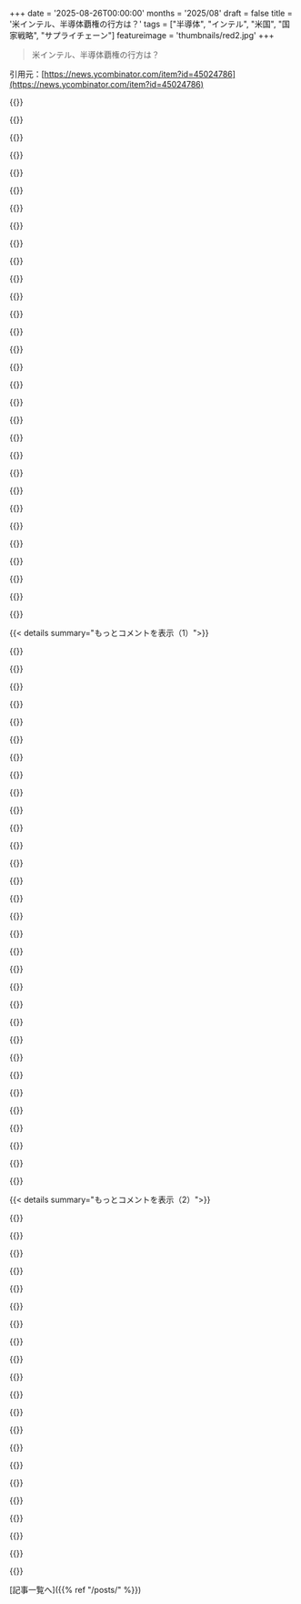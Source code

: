 +++
date = '2025-08-26T00:00:00'
months = '2025/08'
draft = false
title = '米インテル、半導体覇権の行方は？'
tags = ["半導体", "インテル", "米国", "国家戦略", "サプライチェーン"]
featureimage = 'thumbnails/red2.jpg'
+++

> 米インテル、半導体覇権の行方は？

引用元：[https://news.ycombinator.com/item?id=45024786](https://news.ycombinator.com/item?id=45024786)




{{<matomeQuote body="正直、Intel Foundryの成功は難しいかもな。でも、中国への懸念はガチだし、Intelが潰れたら、米国は最も重要な製品で海外に完全に依存することになる。この失敗の反響は壊滅的だぜ。米国はTSMCのある地図を見てIntelがどうなってるか確認すべきだった。これは国家の怠慢だ。「釘が足りないから王国が滅びた」って話だけど、今回は戦うつもりの相手に冶金産業を丸ごとアウトソースしてるようなもんだよ。" userName="themgt" createdAt="2025/08/26 13:47:25" color="#ff5c5c">}}




{{<matomeQuote body="元半導体技術者として言わせてもらうと、多くの仲間はもっと稼ぐためにソフトウェアや機械学習に転職したんだ。俺なんかソフトウェアエンジニアになって最初の2年で、半導体での10年分以上のRSUをもらったぜ。米国では半導体は戦略的に重要なのに、全然名誉ある仕事じゃない。逆に、うまくやってる国では尊敬されてて給料も良い。だから、今ソフトウェア業界で起こってるレイオフは、半導体からの人材流出を食い止めるチャンスかもな。Intelが賢いなら、3〜5年前に雇えなかった人材を今すぐ雇うべきだよ。" userName="georgeburdell" createdAt="2025/08/26 14:12:08" color="#ff5c5c">}}




{{<matomeQuote body="俺らの経済はウェブサイトを売買することに特化しちゃったけど、敵対国は全然そうじゃないことにようやく気づき始めてる、って感じだな。" userName="troad" createdAt="2025/08/26 14:48:03" color="">}}




{{<matomeQuote body="バカげてるよ。ソフトウェアならVC資金は超簡単に集まるのに、農業革新をしようとしたら大変だぜ。バイオテックはまだマシだけど、それでも苦労する。今はハードウェアなんて、防衛技術じゃない限り誰も見向きもしない。防衛だって、SaaSの方が好まれる始末だよ。" userName="bix6" createdAt="2025/08/26 15:07:35" color="#38d3d3">}}




{{<matomeQuote body="まさにそれ。もし敵がいるとしたら、米国は他の国みんなが恐れてる国の一つだろ。アメリカ人はそれを誇りに思うかもしれないけど、それはただのいじめだよ。" userName="tkiolp4" createdAt="2025/08/26 22:50:19" color="">}}




{{<matomeQuote body="Intelはごく最近までは最高だった。そのあと、専門家じゃない人から見てもまだ最高に見えて、さらに最近までは少なくとも競争力があるように見えた。現代世界は変わりすぎで、政府はついていけないんだよ。特に最先端の半導体の話で、俺たちのリーダーがトランジスタが発明される前に生まれてるんだからな。" userName="wat10000" createdAt="2025/08/26 14:28:55" color="#38d3d3">}}




{{<matomeQuote body="外国人がトランプ時代を、バイデンやオバマ時代よりも米国を象徴するものとして見てるのが、ちょっと奇妙に感じるな。トランプは今そんなに人気ないよ: https://www.economist.com/interactive/trump-approval-tracker" userName="0xDEAFBEAD" createdAt="2025/08/27 03:09:01" color="">}}




{{<matomeQuote body="Intelってさ、2010年のモバイル時代からもう“最高”じゃなかったんだよね。GPUもずっと二番手だし。暗号通貨とかAIが流行るまでは別にいいかって感じだったけど。統合グラフィックですらApple/TSMCのARM系チップに負けてたよ。" userName="scarface_74" createdAt="2025/08/26 14:37:43" color="#38d3d3">}}




{{<matomeQuote body="世界中に分散された頑丈で予備もたくさんある製造拠点って、イノベーションのチャンスが増えるってこと？" userName="minkzilla" createdAt="2025/08/26 14:58:14" color="">}}




{{<matomeQuote body="何兆ドルも冗長性のためだけに使うって？ほとんどはちゃんとした製造プロセスすら作れないだろうし、ましてや利益なんて無理じゃない？" userName="mallets" createdAt="2025/08/26 15:11:24" color="">}}




{{<matomeQuote body="ベンチャーキャピタルって、半導体みたいな分野には合わないと思うな。彼らはすぐ成長するか、すぐ失敗しろって求めるけど、農業や半導体はゆっくりだし、間違いが許されない。ロボットもチップ製造ほど簡単じゃないんだ。こういう分野にはもっと長期的な視点と、流行に流されない投資モデルが必要で、DARPAみたいなのがいいんだよね。" userName="nine_k" createdAt="2025/08/26 17:36:14" color="#38d3d3">}}




{{<matomeQuote body="じゃあ、半導体工場ってNASAみたいに、政府が新しく組織を作って運営するくらいアメリカにとって重要だって考えるべきじゃないかな。" userName="JKCalhoun" createdAt="2025/08/26 15:08:50" color="">}}




{{<matomeQuote body="NASAってけっこう外部委託してるじゃん。もし君の隣にBoeingが工場作ったらどうなると思う？やばいことにならないかな？" userName="readthenotes1" createdAt="2025/08/26 15:12:53" color="">}}




{{<matomeQuote body="資本主義の国が自給自足なんて無理だよ。資本主義は常にコストを追求して、アウトソーシングしちゃうんだから。GDPや生活の質はインソーシングや保護主義が始まる前は世界に羨ましがられてたのに。工場を海外に出して、国内には楽なオフィス仕事を残して海外から利益吸い上げる方が効率的って考えなんだ。だからナショナリズムと資本主義はそもそも合わないんだよね。Intelが潰れたって、別にAMDもあるし、外国製のARMを使ったりアジアで製造するだけ。もうすでにそうしてることじゃん。政府がIntelを買収しようとしてるのも結局失敗するよ。有権者が資本主義のことよく分かってないから、こんな政策で金持ちになれるって思ってるけど、実際は逆。もっと貧しくなるだけだよ。" userName="zoeysmithe" createdAt="2025/08/26 14:06:23" color="#785bff">}}




{{<matomeQuote body="半導体工場を運営するのは結局Intelに任せるだろうけど、政府の機関がそれを監督するだけってことになるんじゃないかな。" userName="rjsw" createdAt="2025/08/26 15:15:33" color="">}}




{{<matomeQuote body="DJIが農業でどんどん新しいことしてるのを見ると、VCがなんで他のスタートアップには投資しないのか不思議だよ。利益率低いし、ハードウェア企業にはもっとお金かかるのはわかるけど、ChatGPTのラッパーに投資するよりはマシだろって。まあ、だから俺はVCじゃないんだろうけどね（笑）。" userName="makestuff" createdAt="2025/08/26 15:43:48" color="">}}




{{<matomeQuote body="半導体工場の人材不足がマジでやばい。台湾から臨時工を連れてきて現地の人を訓練してるくらいだよ。政府が関わるなら、いっそ軍隊にチップ製造を教えればいいんじゃないか？<br>マジでスキルがないんだよね。" userName="chatmasta" createdAt="2025/08/26 17:13:37" color="#ff33a1">}}




{{<matomeQuote body="何でもかんでも製造をアウトソースしちゃったんだから、何十年もソレをやってきた国がアメリカより上手いのは当たり前だろ？<br>今さら驚く方がおかしいよな。" userName="Neywiny" createdAt="2025/08/26 13:54:03" color="">}}




{{<matomeQuote body="なぜかヨーロッパは常に免責されるんだよな。アメリカのTrump支持はアメリカ人の精神を反映してるって言われるのに、Orbanみたいな欧州の権威主義的リーダーは一時的な例外扱い。<br>Meloniが同性愛家族を攻撃してもイタリア人の本性とは言われず、ポーランドの“gay free zones”も欧州価値からの逸脱扱い。<br>でもAlabamaで起こることはアメリカ精神の真の反映だろ？単なる偽善だよ。" userName="troad" createdAt="2025/08/27 05:13:27" color="">}}




{{<matomeQuote body="必要な労働者はどれくらい？TSMC全体で8万人だろ。<br>アメリカには15～24歳のNEETが約300万人もいるんだから、10年計画で8万人のEEやCE、NanoTech Eng、ChemEng系の学位持ちを育てられるって。<br>大学を無料にするとか、重要分野に進む人に奨学金出すとか、アメリカ市民のPhDをもっと支援すれば、スキル持った人材は必ず出てくるよ。" userName="ecshafer" createdAt="2025/08/26 17:25:11" color="#45d325">}}




{{<matomeQuote body="デスクトップやサーバー向けだと、2010年代後半くらいまではIntelにまともな競争相手がいなかったからね。<br>だから、ぶっちゃけデフォルトで彼らが最高だっただけって話だよ。" userName="qwytw" createdAt="2025/08/26 15:11:05" color="">}}




{{<matomeQuote body="製造業をアウトソースしたのは、結局儲からないからだよ。<br>Mag 7企業（例: Apple, Microsoft）はTSMCの50倍も稼いでるし、AppleとMicrosoftは史上最も利益を上げてる企業だからね。" userName="marbro" createdAt="2025/08/26 14:57:47" color="">}}




{{<matomeQuote body="それは違う見方だよ。半導体で働かせたい優秀な人材はNEETじゃない。FacebookやGoogle、Jane Streetなんかにいるんだ。<br>なんで物理の最難関問題を年15万ドルで解かないといけないんだ？<br>同じかそれ以下の努力でFacebookとかJane Streetで50万ドル稼げるのにさ。<br>アメリカには賢い人はたくさんいるけど、富の不平等が酷すぎて、好きな分野でも低賃金で働くのは割に合わないって話だよ。" userName="nemothekid" createdAt="2025/08/26 18:05:48" color="#785bff">}}




{{<matomeQuote body="Intelがもしちゃんと経営されてたら、マネージャーの2/3と下位50%はクビにして、中核産業に必要な人材をどんな金払ってでも連れ戻すだろうな。<br>残った人間は必要に応じて訓練してさ。<br>アメリカのビジネスに蔓延してるジョブホッピング文化なんて、彼らには許されないし、そんな余裕もないはずだよ。" userName="packetlost" createdAt="2025/08/26 14:45:57" color="#ff5c5c">}}




{{<matomeQuote body="アメリカがここまで放置しちゃったのは、信じられないくらいの職務怠慢だよ。<br>短期的な利益を長期的な研究より優先するシステムの結果だね。<br>CHIPS Actも少なすぎるし、確実に遅すぎる。" userName="dfxm12" createdAt="2025/08/26 15:41:16" color="">}}




{{<matomeQuote body="短期的な利益を優先するのは市場のせいで政府じゃないって話だけど、政府は長期戦略で自由市場任せのやり方もしてるよね。半導体分野は合わないかもだけど、政府よりIntelの経営不振が問題なんじゃないかな。" userName="davedx" createdAt="2025/08/26 16:27:50" color="#ff5733">}}




{{<matomeQuote body="投資の利益を最優先するのって、結局経済全体に悪い影響が出ちゃうよね。" userName="fxtentacle" createdAt="2025/08/26 20:01:20" color="">}}




{{<matomeQuote body="記事が言う「Intel Foundryは安泰」ってのはどうかな？ 米国の決定って信用できないし、Intelがファウンドリとして成功するまで時間もお金もかかるよね。今のままじゃ米国市場に投資するメリットが見えないよ。" userName="rickdeckard" createdAt="2025/08/26 11:31:35" color="#ff5c5c">}}




{{<matomeQuote body="米政府の決定が予測不能なのが一番困るよね。自国生産は大事だけど、政府に計画性がないと意味ないし。今の関税政策も見てみろよ、めちゃくちゃじゃん。Intelと組んでも信頼度上がらないと思うな。" userName="3D30497420" createdAt="2025/08/26 14:00:05" color="#ff5733">}}




{{<matomeQuote body="政府がダメな企業を支援すると、新しい競合が出なくなるよ。もし新しい企業が成功しそうになったら、政府が既存の競合にさらに投資して潰すこともあり得る。そんなのありえない話だよね。" userName="dpkirchner" createdAt="2025/08/26 14:52:16" color="">}}




{{< details summary="もっとコメントを表示（1）">}}

{{<matomeQuote body="記事が言いたいのは、新しい国内競合は無理ってことだろ。ゼロからFabを作るのに莫大な費用がかかるし、Intelより不利な立場になる。外部顧客は使わないし、Intelみたいに自前の需要もないから、やっていけないよ。" userName="201984" createdAt="2025/08/26 16:06:04" color="#ff5c5c">}}




{{<matomeQuote body="米政府がIntelの株を持つ以外にもやり方あるだろ（CHIPS actのお金だし）。台湾に頼りすぎるのは危険だし、政府はIntelを所有するより、AppleやNvidiaなんかにIntel Foundryへの投資を促すべきだよ。税制優遇とか、第三者と組んで運営するのもアリだよね。" userName="UncleOxidant" createdAt="2025/08/26 19:29:47" color="#ff33a1">}}




{{<matomeQuote body="「絶対にない」って言い切るのはどうかな？ 半世紀もしないうちに米国やチップの需要が無くなるって意味？" userName="BlueTemplar" createdAt="2025/08/26 22:15:12" color="">}}




{{<matomeQuote body="米国政府がIntelのビジネスに本当に口を出すのか、それとも儲けだけを期待するのか見ものだね。「半導体主権」って言うなら、政府の戦略と投資がもっと必要だよ。Intelはファウンドリ経験もARMサポートも足りないし、誰がその不足を補うの？ Appleに強制する？ それともTSMCを許す？" userName="rickdeckard" createdAt="2025/08/26 14:14:21" color="#785bff">}}




{{<matomeQuote body="「Intelと政府が組んでも信頼されない」って意見だけど、そういう決定をする人達っていつもネットに張り付いてるわけじゃないしね。" userName="tick_tock_tick" createdAt="2025/08/26 22:44:30" color="">}}




{{<matomeQuote body="企業は安定を求めるけど、ドタバタした大規模な増税や連邦準備制度理事会（Federal Reserve）の政治化のせいで、不安定な環境だよね。これが半導体の話にどう関係するんだ？" userName="acdha" createdAt="2025/08/26 22:49:29" color="">}}




{{<matomeQuote body="資本利得が優遇されるなら、政府がある程度の規模以上の企業に議決権のない少量の株を持つべきだと思う。国防産業の一部を政府運営に戻すのもアリかもね、チップ製造工場とか。今の日本みたいな財閥経済を認めて、アジアのタイガース（Asian Tigers）みたいに公共のために活用すべきだよ。" userName="slipperydippery" createdAt="2025/08/26 17:44:10" color="#ff33a1">}}




{{<matomeQuote body="Trump氏がいなくなっても、彼を生み出した反エリート、反専門家、国家主義、孤立主義の動きは残るだろうね。Trump氏が消えるのを待つのはバカげてるよ。" userName="lantry" createdAt="2025/08/26 16:13:26" color="">}}




{{<matomeQuote body="Trump氏は戦略的に考えたり、専門家の意見を聞いたりするのが苦手みたいだよね。感情的で、最後の人に影響されがちだし、カネや縁故主義で人を選ぶから、衝動的な決定ばっかりするんだ。G. W. BushやObama政権の時は、もっと落ち着いてたから、国内は安定してたと思うよ。" userName="xp84" createdAt="2025/08/26 19:15:43" color="">}}




{{<matomeQuote body="この前アメリカがIntelに出資するって発表されたけど、最初は政治的なパフォーマンスかと思ったんだ。でも、たぶん国家安全保障のためだよ。CHIPS Actだけじゃ国防省が望む結果がすぐ出なかったんだろうね。数年前のチップ不足で、電子機器とか車も困ったし、今AI競争も激化してるから、Intelのファウンドリ（foundry）を使うようNVIDIAに働きかけてるのも、きっと安全保障のためだね。<br>政府の出資は議決権とかない受動的なもので、Intelのファウンドリの状況でワラント（warrant）が決まるらしい。やっぱりファウンドリが狙いだったんだね。https://www.intc.com/news-events/press-releases/detail/1748/" userName="onetimeusename" createdAt="2025/08/26 17:21:28" color="#ff5c5c">}}




{{<matomeQuote body="CHIPS法は米国の防衛が望んだ結果をすぐに出せてないみたい。認可された資金もちゃんと配分されてないし、Intelも助成金を受け取れてないって。これって怪しい現金と株式の取引に変わっちゃったんだよな。" userName="ac29" createdAt="2025/08/26 18:05:22" color="#ff5733">}}




{{<matomeQuote body="米国がNVIDIAにIntelのファウンドリを使わせようとしてるのは、国家安全保障のためって言ってるけど、本当はIntelのファウンドリにお客さんがいないからだよ。TSMCとかSamsungの方が圧倒的に人気なんだ。これはアメリカがAppleやNVIDIAに米国の半導体を買わせるための最後の悪あがきだよな。" userName="bigyabai" createdAt="2025/08/26 17:31:26" color="#45d325">}}




{{<matomeQuote body="Intelを政府が接収するようなことは必要ないと思うし、CHIPS法みたいに市場原理に基づいた解決策を選んだんだよ。CHIPS法の目的はAI冷戦やサプライチェーンの確保がメインで、特定の企業を救うためじゃない。だから国家安全保障が一番の懸念で、企業救済じゃないって信じてるよ。" userName="onetimeusename" createdAt="2025/08/26 17:52:18" color="#785bff">}}




{{<matomeQuote body="CHIPS法の目的がAI冷戦でサプライチェーン確保って意見には同意できないな。IntelはGaudi以降、AI市場で全然ダメだったし。AIの確保が目的ならIntelを助けるのは大間違いだよ。これはIntelがお客さんを必死に求めてるから、政府の助けが必要なだけだ。この計画じゃAI冷戦に勝てないよ。" userName="bigyabai" createdAt="2025/08/26 17:56:02" color="#38d3d3">}}




{{<matomeQuote body="US DefenseはAIの安全なサプライチェーン、つまりNVIDIAのチップを確保したいだけだと思うんだ。この計画がうまくいくとは言ってないけどね。CHIPS法の資金はIntelが満足な進捗を出してないから保留されてたし、政府はIntelのファウンドリの存続にすごく興味があるみたい。国家安全保障が動機だけど、もう手遅れかもしれないな。" userName="onetimeusename" createdAt="2025/08/26 18:14:51" color="#45d325">}}




{{<matomeQuote body="NVidiaのチップは、もう国家安全保障の一部になっちゃったってことなのかな。" userName="nine_k" createdAt="2025/08/26 17:41:19" color="">}}




{{<matomeQuote body="あと中国には10〜15％の関税がかかるって話だね。" userName="downrightmike" createdAt="2025/08/26 17:46:31" color="">}}




{{<matomeQuote body="Intelが米国でチップ作っても、車のチップ問題は解決しないんだよね。TSMCは古い工場を使い続けて安価なチップを作るのが得意だけど、新しい高価な2nmチップを車に使うのは無理があるし、テレビの部品コストも$10以下じゃないとダメだからね。" userName="scarface_74" createdAt="2025/08/26 17:37:58" color="#ff5c5c">}}




{{<matomeQuote body="14nmプロセスは成熟してるし、この目的にピッタリだよ。既存の生産能力もあるし。ただ、ビジネスと設備や他全ては新しく構築する必要があるけどね。" userName="hedgehog" createdAt="2025/08/26 18:26:02" color="">}}




{{<matomeQuote body="でもIntelにはお客さんがいないし、14nmのファブは稼働してるの？もし何か問題が起きた時に、お客さんをそこに移動させるのにどれくらい時間がかかるんだろうね？" userName="scarface_74" createdAt="2025/08/26 18:34:53" color="">}}




{{<matomeQuote body="Intelが米欧に拠点を持つサプライヤーになるには、顧客獲得やサポート、PDKやシミュレーションといったツール統合、製造体制の整備など、新しい会社を立ち上げるのと同じくらい大変だよ。政府や官民共同事業の顧客なら可能性はあるけど、問題解決に協力し、割増料金を払ってくれる忍耐強い顧客が必要だね。" userName="hedgehog" createdAt="2025/08/26 20:44:25" color="#785bff">}}




{{<matomeQuote body="今どきの車は3つ以上のスクリーンを同時に動かしてて、ゲームやストリーミング、ビデオ会議もできるんだぜ。" userName="epolanski" createdAt="2025/08/26 21:55:40" color="">}}




{{<matomeQuote body="それって、もう7nm以上のチップでできることだよね。" userName="mrheosuper" createdAt="2025/08/27 02:32:30" color="">}}




{{<matomeQuote body="そうだね、28nmチップでもできることは多いけど、目標は進化し続けるんだよ。それに、車には何百ものサブシステムがあって、それを制御・監視しなきゃいけないんだ。" userName="epolanski" createdAt="2025/08/27 06:54:02" color="">}}




{{<matomeQuote body="どんなサブシステムのこと言ってるの？" userName="high_na_euv" createdAt="2025/08/27 08:37:10" color="">}}




{{<matomeQuote body="君の車のインフォテインメントは、温度や照明、車の資産など、いろんなものを追跡してるんだよ。" userName="epolanski" createdAt="2025/08/27 18:16:26" color="">}}




{{<matomeQuote body="チップ不足は、みんなが注文をキャンセルして、また別の注文で並び直したせいで後回しになっただけだ。彼らの計画不足は、国民の緊急事態とは関係ないね。" userName="downrightmike" createdAt="2025/08/26 17:45:21" color="">}}




{{<matomeQuote body="うーん、くだらない政治の話は置いといて、AIで遅れをとるのは本当にヤバいって思ってる人もいるんだ。高度なチップの供給源を失って、AIから締め出されちゃったら、もっとひどいことになるだろうね。" userName="HankStallone" createdAt="2025/08/26 22:01:01" color="#ff33a1">}}




{{<matomeQuote body="NVIDIAやTSMCのことはよく聞くけど、禁止されたチップが中国でGPUに組み立てられてるって、最近まで知らなかったよ。米国は、中国で最終製品になるのに、こんな規制がどこまで効果あると思ってるんだろうね。" userName="cricketsandmops" createdAt="2025/08/26 17:48:44" color="#ff5c5c">}}




{{<matomeQuote body="チップ生産の話なのはわかるけど、CHIPS法を批判するのはただの政治的なスタントだよ。ファブ建設には金も時間もかかるし、Intelは顧客もいないし、ファブ事業でめちゃくちゃ遅れてる。これは勝者選びと、TrumpがIntelを批判してたことから見て、インサイダー取引や市場操作の可能性もあるんじゃないかな。" userName="cpuguy83" createdAt="2025/08/26 20:47:23" color="#ff33a1">}}

{{</details>}}




{{< details summary="もっとコメントを表示（2）">}}

{{<matomeQuote body="トランプもバイデンもCHIPS法でインテルに期待してたけど、インテルの工場建設が進まなくて、補助金が出ない状態。政府がインテルの株を持つ話が出てるのは、彼らが約束を果たさないからかもね。国を守るためってのが本音だろうし、これは政権争いじゃなくて本気だよ。" userName="onetimeusename" createdAt="2025/08/26 21:27:50" color="#785bff">}}




{{<matomeQuote body="国家が企業を持つのは良くないってこの記事には賛成なんだけど、中国の製造業の進化には驚かされるよね。BYDとか、もはやパクリじゃなくてマジで革新的。政府の関与は強いけど、NVIDIAが中国市場を心配してるってのもわかるな。この二つの考え、どう折り合いをつけたらいいか迷うわ。" userName="rich_sasha" createdAt="2025/08/26 14:33:02" color="#785bff">}}




{{<matomeQuote body="短期的に見れば、BDFLみたいな強いリーダーシップは良い結果を出すこともあるよね、中国やシンガポールみたいに。でも長い目で見ると、人間の本質として腐敗は避けられないし、大躍進みたいに間違った方向に進むと国が壊れるリスクもある。<br>中国が「中国製GPUを使え」って命令を続けると、いつか大失敗する日が来ると思うよ。" userName="margalabargala" createdAt="2025/08/26 14:41:59" color="#45d325">}}




{{<matomeQuote body="中国は過去30年で10億人もの人を貧困から救い出したんだぜ。それに、SMICはもう5nmの半導体を作ってるしね。政治システムってのは独裁か自由かって単純な話じゃないんだよ。色んな関係者がいるんだから。<br>アメリカの場合は、短期的な利益しか見ない金融関係者が影響力を持つ傾向があるけど、それが良いかは別問題だよね。" userName="woooooo" createdAt="2025/08/27 02:41:18" color="#38d3d3">}}




{{<matomeQuote body="確かに中国は成功したね。でも、俺の言いたいのは、政府も人から成るから間違いを犯すし、権力は必ず腐敗するってこと。大規模な変更ができるシステムは、いつか間違った判断を下しちゃうもんなんだ。<br>例えば「中国製GPUを使え」って命令、今はうまくいったかもしれないけど、いつか大失敗する可能性だってある。そういうシステムは不安定なんだよ。" userName="margalabargala" createdAt="2025/08/27 18:50:12" color="#ff5c5c">}}




{{<matomeQuote body="人ってのは文化の中で生きてて、それが何が考えられるかを決めるんだよ。今のインテルがこんな状況なのは、レーガン以降の新自由主義的な考え方のせいだろ？昔はアメリカも違ったんだ。<br>習近平が全部決めてるわけじゃなくて、中国のあちこちで多くの人が文化の中で動いてるんだよ。それに、DeepseekはNVIDIAで学習されたんだぜ。" userName="woooooo" createdAt="2025/08/27 23:16:25" color="#785bff">}}




{{<matomeQuote body="なんか話がかみ合ってないかもね。俺が言いたいのは、「人間がシステムに影響を与えられる規模が大きければ、結局その規模の問題がシステムに起きる」ってことなんだよ。<br>習近平とかトランプとか、誰が号令をかけるかとか、文化がどうこうって話じゃなくてさ。国中の産業に何かを強制できるなら、それはいつか大問題になるってことなんだ。" userName="margalabargala" createdAt="2025/08/28 00:01:28" color="#ff5c5c">}}




{{<matomeQuote body="いや、それってグラデーションみたいなもんで、白か黒かって話じゃないんだよ。習近平が全部のレバーを引いてるわけじゃないし。<br>たくさんの官僚組織や企業がそれぞれ動いてるんだ。DeepseekもQwenもNVIDIAのハードウェアで学習されたし、中国国内のチップ企業やSMICも育ってる。<br>そういう判断は文化に左右されるんだよ。MBA文化がインテルを過去15年でああしたんだ。" userName="woooooo" createdAt="2025/08/28 03:06:44" color="#38d3d3">}}




{{<matomeQuote body="中国がもうパクリじゃなくて、genuinely innovativeな製品を作ってるって点、みんな見くびってるよね。昔「バック・トゥ・ザ・フューチャー」で日本製品が安物扱いされてたのに、その後イノベーション大国になったのと一緒だよ。<br>国家の助けは必要だけど、それだけじゃダメ。小さな改善を続けることがイノベーションを生むんだし、現状維持に甘んじてると、いずれダメになるよ。" userName="thisisit" createdAt="2025/08/26 16:21:39" color="#ff5733">}}




{{<matomeQuote body="BYDって知らなかったんだけど、オーストラリアで初めて見たんだよね。アメリカでは関税とか色々あって売ってないからさ。<br>この会社の存在すら知らなかったってことに、なんか衝撃を受けたよ。いかに情報が遮断されてるかってことかな。" userName="chatmasta" createdAt="2025/08/26 17:22:28" color="">}}




{{<matomeQuote body="中国製品を「粗悪品」と思ってる奴は、過去5年以上中国に行ったことないか、SheinやTemuみたいなもんしか知らないんだろ。中国の製品技術は進化してるってこと。" userName="epolanski" createdAt="2025/08/26 21:57:49" color="#ff5733">}}




{{<matomeQuote body="みんな中国製品を1ドルのUSBケーブルで判断するけど、DJIがどうやってGoProみたいな米国企業をぶっ飛ばしたか知らんのか？DJIドローンはハードもソフトも完璧で、ドイツ製かと思ったら全部中国製だった。中国はRussiaみたいな無能な国じゃなく、侮辱されながらも賢く、集中して、勤勉に目標に取り組むことで、もはや外国に屈する必要がないと悟った国民なんだよ。" userName="jajko" createdAt="2025/08/27 10:52:36" color="#ff5c5c">}}




{{<matomeQuote body="iPhoneが出てから中国製品への見方が変わったよ。でも、それ以前からたくさんの製品が中国で作られてたんだから、全部が粗悪品ってことはないでしょ！" userName="fuckaj" createdAt="2025/08/27 12:07:33" color="">}}




{{<matomeQuote body="米国政府は、企業の所有権を直接持たなくても、様々な政策を使って中国製チップの使用を阻止できるんだ。こういうのは珍しいことじゃないよ。" userName="KerrAvon" createdAt="2025/08/26 18:05:20" color="#ff5733">}}




{{<matomeQuote body="NVIDIAが心配してるのは、中国が国内全体に中国製GPUの使用を義務付けられるからって？米国だってそれができるんだよ。所有構造が邪魔してるわけじゃない。実際、米国は70年代以前によくそういうことしてたし。" userName="marcosdumay" createdAt="2025/08/26 16:15:36" color="#ff5733">}}




{{<matomeQuote body="米国はもうそういうことしてるんじゃないの？HuaweiのAIプロセッサは米国で禁止されてるし、世界の同盟国にも禁止させようとしてるじゃん。" userName="Coffeewine" createdAt="2025/08/28 01:25:39" color="#ff5c5c">}}




{{<matomeQuote body="皮肉なことに、米国が一番恐れるべきは、中国が共産主義からどんどん離れていくことだ。もしXiに何かあって、党が超強硬な共産主義者を選んだら、中国は自滅するだろうね。" userName="Workaccount2" createdAt="2025/08/26 18:03:45" color="#38d3d3">}}




{{<matomeQuote body="Xiは共産主義、あるいは共産主義スタイルの統制に戻そうとしてるよね。彼の任期中、状況は徐々に悪化してるし、ゼロコロナ政策やShanghaiの混乱で信頼を失ったと思う。党がXiより強硬な人物を選ぶとは思えないけど、中国は常に権威主義的だったけど、集団所有は新しい試みで大失敗だった。彼らは賢いから、その方向に戻るとは思えないな。" userName="prewett" createdAt="2025/08/27 04:02:00" color="#ff5733">}}




{{<matomeQuote body="正直、政府がどう関与しようとIntelにはあまり期待できないな。AMDみたいに復活する可能性はあるかもしれないけど、ここ数年の実績を見ると厳しい。PentiumからCore2Duoの時代はIntelにとって最高だったけど、それ以来、価格性能比もハードウェアも衰退し始めた感じだ。iシリーズはゲームには良かったけど、競争相手がいないと思って高価格・低性能を続けて、AMDが猛追してるのに「俺たちが勝ってる」って考えを捨てなかったんだ。" userName="Insanity" createdAt="2025/08/26 14:07:12" color="#785bff">}}




{{<matomeQuote body="CoreシリーズもIntelにとっては偶然の幸運だったんだ。彼らは全くイノベーションしてなくて、P4以外のことをやってたIsraelの研究室のおかげだよ。最近見ても、Intelはコア数を増やして消費電力を上げるだけで、全く競争できてない。これはItaniumの二の舞だね。Intelってそういう会社なんだよ。" userName="downrightmike" createdAt="2025/08/26 17:49:35" color="#ff33a1">}}

{{</details>}}



[記事一覧へ]({{% ref "/posts/" %}})
